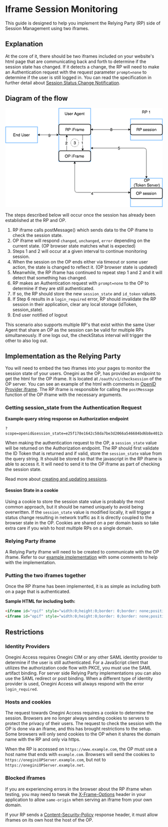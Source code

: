 # Iframe Session Monitoring

This guide is designed to help you implement the Relying Party (RP) side of Session Management using two iframes.

## Explanation

At the core of it, there should be two iframes included on your website's html page that are communicating back and forth to determine if the session state has
changed. If it detects a change, the RP will need to make an Authentication request with the request parameter `prompt=none` to determine if the user is still
logged in. You can read the specification in further detail about [Session Status Change Notification](https://openid.net/specs/openid-connect-session-1_0.html#ChangeNotification).

## Diagram of the flow
![Session Monitoring](img/SessionMonitoring.png)

The steps described below will occur once the session has already been established at the RP and OP.

1. RP iframe calls postMessage() which sends data to the OP iframe to check the session state.
2. OP iframe will respond `changed`, `unchanged`, `error` depending on the current state. (OP browser state matches what is expected)
3. Steps 1 and 2 will occur at a given interval to continue monitoring session.
4. When the session on the OP ends either via timeout or some user action, the state is changed to reflect it. (OP browser state is updated)
5. Meanwhile, the RP iframe has continued to repeat step 1 and 2 and it will detect that something has changed.
6. RP makes an Authentication request with `prompt=none` to the OP to determine if they are still authenticated.
7. If so, the RP should store the new `session_state` and `id_token` values.
8. If Step 6 results in a `login_required` error, RP should invalidate the RP session in their application, clear any local storage (idToken, session_state).
9. End user notified of logout

This scenario also supports multiple RP's that exist within the same User Agent that share an OP as the session can be valid for multiple RPs simultaneously. If one logs out, the checkStatus interval will trigger the other to also log out.

## Implementation as the Relying Party

You will need to embed the two iframes into your pages to monitor the session state of your users. Onegini as the OP, has provided an endpoint to get the html
for the OP iframe. It is located at `/oauth/v1/checksession` of the OP server. You can see an example of the html with comments in
[OpenID Provider iframe](../../../api-reference/oidc/session-management/check-session.md). The RP iframe is responsible for calling the `postMessage` function
of the OP iframe with the necessary arguments.

### Getting session_state from the Authentication Request

**Example query string response on Authorization endpoint**

```
?scope=openid&session_state=e25f178e1642c58da7be3d2066a546684bd6b8e4012ded2321d66bbe3e01b5f4.726095b8a2a71a7886c95496bf3910dc7ab374343eeef3e36e871cbee9360e71
```

When making the authentication request to the OP, a `session_state` value will be returned on the Authorization endpoint. The RP should first validate
the ID Token that is returned and if valid, store the `session_state` value from the query string. It should be stored so that the javascript in the RP iframe is
able to access it. It will need to send it to the OP iframe as part of checking the session state.

Read more about [creating and updating sessions](https://openid.net/specs/openid-connect-session-1_0.html#CreatingUpdatingSessions).

#### Session State in a cookie

Using a cookie to store the session state value is probably the most common approach, but it should be named uniquely to avoid being overwritten.
If the `session_state` value is modified locally, it will trigger a status change resulting in network traffic as it is directly coupled to the browser
state in the OP. Cookies are shared on a per domain basis so take extra care if you wish to host multiple RPs on a single domain.

### Relying Party iframe

A Relying Party iframe will need to be created to communicate with the OP iframe. Refer to our [example implementation](relying-party-iframe.md) with some
comments to help with the implementation.

### Putting the two iframes together

Once the RP iframe has been implemented, it is as simple as including both on a page that is authenticated.

**Sample HTML for including both:**

```html
<iframe id="rpif" style="width:0;height:0;border: 0;border: none;position:absolute;" src="https://RPserver.example.com/rpiframe"></iframe>
<iframe id="opif" style="width:0;height:0;border: 0;border: none;position:absolute;" src="https://oneginiOPServer.example.com/oauth/v1/checksession'}"></iframe>
```

## Restrictions

### Identity Providers
Onegini Access requires Onegini CIM or any other SAML identity provider to determine if the user is still authenticated. For a
JavaScript client that utilizes the authorization code flow with PKCE, you must use the SAML artifact binding. For server side Relying Party implementations you
can also use the SAML redirect or post binding.
When a different type of identity provider is used, Onegini Access will always respond with the error `login_required`.

### Hosts and cookies
The request towards Onegini Access requires a cookie to determine the session. Browsers are no longer always sending cookies to servers to protect the
privacy of their users. The request to check the session with the OP is done via an iframe, and this has brought restrictions to the setup. Some browsers will
only send cookies to the OP when it shares the domain name with the RP and only via https.

When the RP is accessed on `https://www.example.com`, the OP must use a host name that ends with `example.com`. Browsers will send the cookies to
`https://oneginiOPServer.example.com`, but not to `https://oneginiOPServer.example.net`.

### Blocked iframes
If you are experiencing errors in the browser about the RP iframe when testing, you may need to tweak the
[X-Frame-Options](https://developer.mozilla.org/en-US/docs/Web/HTTP/Headers/X-Frame-Options) header in your application to allow `same-origin` when serving an
iframe from your own domain.

If your RP sends a [Content-Security-Policy](https://developer.mozilla.org/en-US/docs/Web/HTTP/Headers/Content-Security-Policy) response header, it must allow
iframes on its own host the host of the OP.
